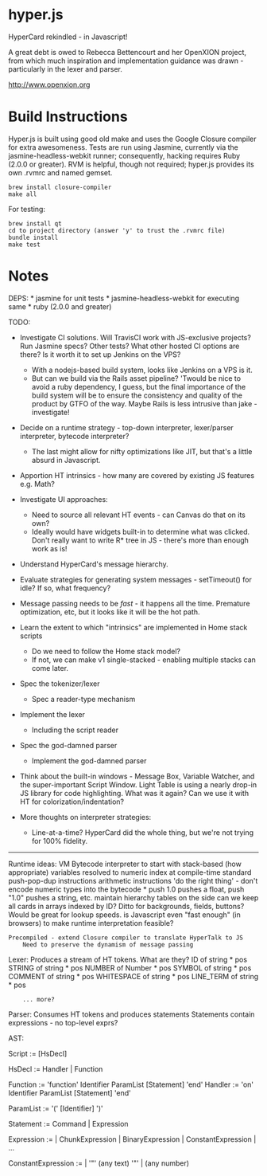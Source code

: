 hyper.js
========

HyperCard rekindled - in Javascript!


A great debt is owed to Rebecca Bettencourt and her OpenXION project, from which
much inspiration and implementation guidance was drawn - particularly in the lexer
and parser.

http://www.openxion.org

Build Instructions
==============================

Hyper.js is built using good old make and uses the Google Closure compiler for extra awesomeness.
Tests are run using Jasmine, currently via the jasmine-headless-webkit runner; consequently,
hacking requires Ruby (2.0.0 or greater).
RVM is helpful, though not required; hyper.js provides its own .rvmrc and named gemset.

```
brew install closure-compiler
make all
```

For testing:
```
brew install qt
cd to project directory (answer 'y' to trust the .rvmrc file)
bundle install
make test
```

Notes
==============================

DEPS:
	* jasmine for unit tests
	* jasmine-headless-webkit for executing same
    * ruby (2.0.0 and greater)

TODO:
* Investigate CI solutions.  Will TravisCI work with JS-exclusive projects?  Run Jasmine specs?  Other tests?
  What other hosted CI options are there?  Is it worth it to set up Jenkins on the VPS?
  	* With a nodejs-based build system, looks like Jenkins on a VPS is it.
  	* But can we build via the Rails asset pipeline?  'Twould be nice to avoid a ruby dependency, I guess,
  	  but the final importance of the build system will be to ensure the consistency and quality of the product
  	  by GTFO of the way.  Maybe Rails is less intrusive than jake - investigate!

* Decide on a runtime strategy - top-down interpreter, lexer/parser interpreter, bytecode interpreter?
	* The last might allow for nifty optimizations like JIT, but that's a little absurd in Javascript.
* Apportion HT intrinsics - how many are covered by existing JS features e.g. Math?
* Investigate UI approaches:
	* Need to source all relevant HT events - can Canvas do that on its own?
	* Ideally would have widgets built-in to determine what was clicked.  Don't really want to write
	  R* tree in JS - there's more than enough work as is!

* Understand HyperCard's message hierarchy.
* Evaluate strategies for generating system messages - setTimeout() for idle?  If so, what frequency?
* Message passing needs to be _fast_ - it happens all the time.  Premature optimization, etc, but it
  looks like it will be the hot path.
* Learn the extent to which "intrinsics" are implemented in Home stack scripts
	* Do we need to follow the Home stack model?
	* If not, we can make v1 single-stacked - enabling multiple stacks can come later.

* Spec the tokenizer/lexer
	* Spec a reader-type mechanism
* Implement the lexer
	* Including the script reader
* Spec the god-damned parser
	* Implement the god-damned parser

* Think about the built-in windows - Message Box, Variable Watcher, and the super-important
  Script Window.  Light Table is using a nearly drop-in JS library for code highlighting.
  What was it again?  Can we use it with HT for colorization/indentation?

* More thoughts on interpreter strategies:
	* Line-at-a-time?  HyperCard did the whole thing, but we're not trying for 100% fidelity.

---------
Runtime ideas:
	VM
		Bytecode interpreter to start with
		stack-based (how appropriate)
		variables resolved to numeric index at compile-time
		standard push-pop-dup instructions
		arithmetic instructions 'do the right thing' - don't encode numeric types into the bytecode
			* push 1.0 pushes a float, push "1.0" pushes a string, etc.
		maintain hierarchy tables on the side
		can we keep all cards in arrays indexed by ID?  Ditto for backgrounds, fields, buttons?  Would be great for lookup speeds.
		is Javascript even "fast enough" (in browsers) to make runtime interpretation feasible?

	Precompiled - extend Closure compiler to translate HyperTalk to JS
		Need to preserve the dynamism of message passing


Lexer:
	Produces a stream of HT tokens.  What are they?
		ID of string * pos
		STRING of string * pos
		NUMBER of Number * pos
		SYMBOL of string * pos
		COMMENT of string * pos
		WHITESPACE of string * pos
		LINE_TERM of string * pos

		... more?

Parser:
	Consumes HT tokens and produces statements
	Statements contain expressions - no top-level exprs?

AST:

Script := [HsDecl]

HsDecl := Handler | Function

Function := 'function' Identifier ParamList [Statement] 'end'
Handler := 'on' Identifier ParamList [Statement] 'end'

ParamList := '(' [Identifier] ')'

Statement := Command | Expression

Expression :=
  | ChunkExpression
  | BinaryExpression
  | ConstantExpression
  | ...

ConstantExpression :=
  | '"' (any text) '"'
  | (any number)
